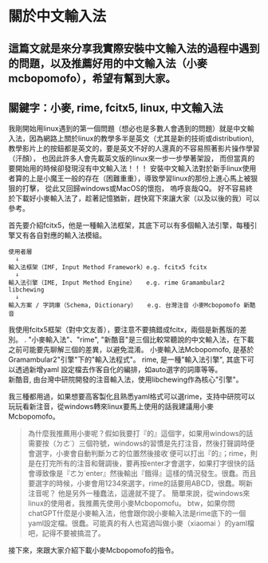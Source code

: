 # 關於中文輸入法
這篇文就是來分享我實際安裝中文輸入法的過程中遇到的問題，以及推薦好用的中文輸入法（小麥mcbopomofo），希望有幫到大家。
-----
關鍵字：小麥, rime, fcitx5, linux, 中文輸入法
-----
  我剛開始用linux遇到的第一個問題（想必也是多數人會遇到的問題）就是中文輸入法，因為網路上關於linux的教學多半是英文（尤其是新的技術或distribution), 教學影片上的按鈕都是英文的，要是英文不好的人還真的不容易照著影片操作學習（汗顏）， 也因此許多人會先載英文版的linux來一步一步學著架設， 而但當真的要開始用的時候卻發現沒有中文輸入法！！！ 安裝中文輸入法對於新手linux使用者算的上是小魔王一般的存在（困難重重），導致學習linux的那份上進心馬上被狠狠的打擊， 從此又回歸windows或MacOS的懷抱， 嗚呼哀哉QQ。
  好不容易終於下載好小麥輸入法了，趁著記憶猶新，趕快寫下來讓大家（以及以後的我）可以參考。

  首先要介紹fcitx5，他是一種輸入法框架，其底下可以有多個輸入法引擎，每種引擎又有各自對應的輸入法模組。
```
使用者層
  ↓
輸入法框架（IMF, Input Method Framework）e.g. fcitx5 fcitx
  ↓
輸入法引擎（IME, Input Method Engine）   e.g. rime Gramambular2 libchewing
  ↓
輸入方案 / 字詞庫（Schema, Dictionary）   e.g. 台灣注音 小麥Mcbopomofo 新酷音
```
我使用fcitx5框架（對中文友善），要注意不要搞錯成fcitx，兩個是新舊版的差別。
.
"小麥輸入法"、"rime", "新酷音"是三個比較常聽說的中文輸入法，在下載之前可能要先聊解三個的差異，以避免混淆。
  小麥輸入法Mcbopomofo, 是基於Gramambular2"引擎"下的"輸入法程式"。
  rime, 是一種"輸入法引擎", 其底下可以透過新增yaml 設定檔去作客自化的編排，如auto選字的詞庫等等。  
  新酷音, 由台灣中研院開發的注音輸入法，使用libchewing作為核心"引擎"。
  
  我三種都用過，如果想要高客製化且熟悉yaml格式可以選rime，支持中研院可以玩玩看新注音，從windows轉來linux要馬上使用的話我建議用小麥Mcbopomofo。

  >為什麼我推薦用小麥呢？假如我要打『的』這個字，如果用windows的話需要按（ㄉㄜ˙）三個符號，windows的習慣是先打注音，然後打聲調時便會選字，小麥會自動判斷ㄉㄜ的位置然後接收˙便可以打出『的』；rime，則是在打完所有的注音和聲調後，要再按enter才會選字，如果打字很快的話會導致像是『ㄜㄉ˙enter』然後輸出『餓得』這樣的情況發生。很蠢。而且要選字的時候，小麥會用1234來選字，rime的話要用ABCD，很蠢。啊新注音呢？ 他是另外一種蠢法，這邊就不提了。
  簡單來說，從windows來linux的使用者，我推薦先使用小麥Mcbopomofu。
  btw，如果你問chatGPT什麼是小麥輸入法，他會跟你說小麥輸入法是rime底下的一個yaml設定檔。很蠢。可能真的有人也寫過叫做小麥（xiaomai ）的yaml檔吧，記得不要被搞混了。

接下來，來跟大家介紹下載小麥Mcbopomofo的指令。


